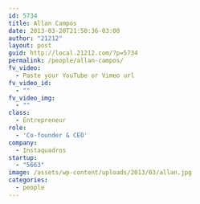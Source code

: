 ```yaml
---
id: 5734
title: Allan Campos
date: 2013-03-20T21:50:36-03:00
author: "21212"
layout: post
guid: http://local.21212.com/?p=5734
permalink: /people/allan-campos/
fv_video:
  - Paste your YouTube or Vimeo url
fv_video_id:
  - ""
fv_video_img:
  - ""
class:
  - Entrepreneur
role:
  - 'Co-founder & CEO'
company:
  - Instaquadros
startup:
  - "5663"
image: /assets/wp-content/uploads/2013/03/allan.jpg
categories:
  - people
---
```


